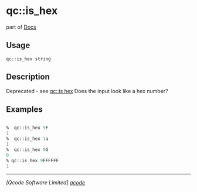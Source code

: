 qc::is_hex
==========

part of [Docs](../index.md)

Usage
-----
`qc::is_hex string`

Description
-----------
Deprecated - see [qc::is hex]
Does the input look like a hex number?

Examples
--------
```tcl

%  qc::is_hex 9F
1
%  qc::is_hex 1a
1
%  qc::is_hex 9G
0
% qc::is_hex 9FFFFFF
1
```

----------------------------------
*[Qcode Software Limited] [qcode]*

[qcode]: http://www.qcode.co.uk "Qcode Software"
[qc::is hex]: is-hex.md